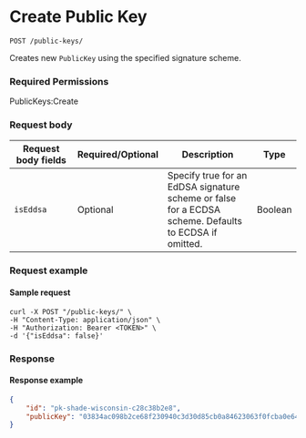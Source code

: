 # Create Public Key

`POST /public-keys/`

Creates new `PublicKey` using the specified signature scheme.

### Required Permissions <a href="#scopes" id="scopes"></a>

PublicKeys:Create

### Request body <a href="#request-body" id="request-body"></a>

<table><thead><tr><th width="173">Request body fields</th><th width="111">Required/Optional</th><th width="268">Description</th><th>Type</th></tr></thead><tbody><tr><td><code>isEddsa</code></td><td>Optional</td><td>Specify true for an EdDSA signature scheme or false for a  ECDSA scheme. Defaults to ECDSA if omitted.</td><td>Boolean</td></tr></tbody></table>

### Request example <a href="#request-example.1" id="request-example.1"></a>

#### Sample request <a href="#sample-request" id="sample-request"></a>

```shell
curl -X POST "/public-keys/" \
-H "Content-Type: application/json" \
-H "Authorization: Bearer <TOKEN>" \
-d '{"isEddsa": false}'
```

### Response <a href="#response" id="response"></a>

#### Response example <a href="#response-example" id="response-example"></a>

```json
{
    "id": "pk-shade-wisconsin-c28c38b2e8",
    "publicKey": "03834ac098b2ce68f230940c3d30d85cb0a84623063f0fcba0e64dacf5a825e91c",
}
```
